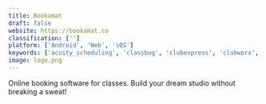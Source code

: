```yaml
---
title: Bookamat
draft: false 
website: https://bookamat.co
classification: ['']
platform: ['Android', 'Web', 'iOS']
keywords: ['acuity_scheduling', 'classbug', 'clubexpress', 'clubworx', 'ezfacility', 'easy_gym_software', 'glofox', 'gymmaster', 'mindbody', 'reservio', 'schedulicity', 'simplybook.me', 'teamup', 'the_studio_director', 'timely', 'virtuagym', 'wellnessliving', 'zen_planner', 'appointman', 'fitdegree']
image: logo.png
---
```

Online booking software for classes. Build your dream studio without breaking a sweat!